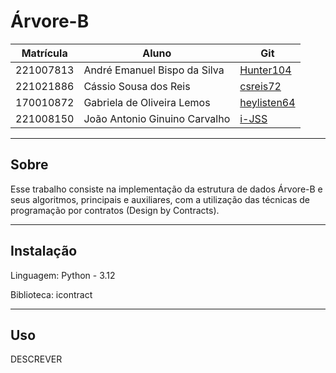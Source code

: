 # Árvore-B

| Matrícula | Aluno                                 | Git                                                           |
| --------- | ------------------------------------- | ------------------------------------------------------------- |
| 221007813 | André Emanuel Bispo da Silva          | [Hunter104](https://github.com/Hunter104)                     |
| 221021886 | Cássio Sousa dos Reis                 | [csreis72](https://github.com/csreis72)                       |
| 170010872 | Gabriela de Oliveira Lemos            | [heylisten64](https://github.com/heylisten64)                 |
| 221008150 | João Antonio Ginuino Carvalho         | [i-JSS](https://github.com/i-JSS)                   |

---

## Sobre

Esse trabalho consiste na implementação da estrutura de dados Árvore-B e seus algoritmos, principais e auxiliares, com a utilização das técnicas de programação por contratos (Design by Contracts).

---

## Instalação

Linguagem: Python - 3.12

Biblioteca: icontract

---

## Uso

DESCREVER
